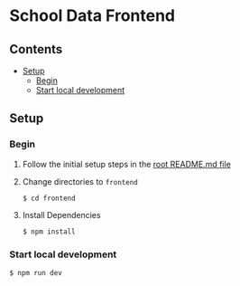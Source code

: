 # School Data Frontend <!-- omit in toc -->

## Contents <!-- omit in toc -->

- [Setup](#setup)
  - [Begin](#begin)
  - [Start local development](#start-local-development)

## Setup

### Begin

1. Follow the initial setup steps in the [root README.md file](/README.md#setup)
2. Change directories to `frontend`

   ```shell
   $ cd frontend
   ```

3. Install Dependencies

   ```shell
   $ npm install
   ```

### Start local development

```shell
$ npm run dev
```
